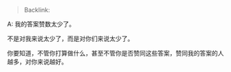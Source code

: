 > Backlink: 

A: 我的答案赞数太少了。  
  
不是对我来说太少了，而是对你们来说太少了。  
  
你要知道，不管你打算做什么，甚至不管你是否赞同这些答案，赞同我的答案的人越多，对你来说越好。
